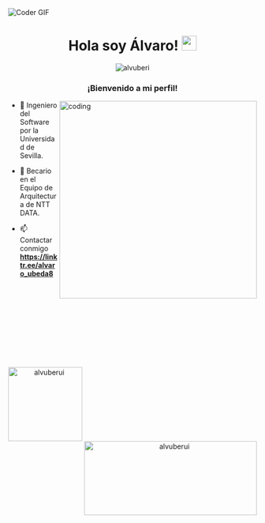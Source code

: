 <img align="center" alt="Coder GIF" src="https://indoanalytica.com/static/images/bannerr.gif" />
<h1 align="center">Hola soy Álvaro! <img src="https://media.giphy.com/media/hvRJCLFzcasrR4ia7z/giphy.gif" width="30px"/></h1>
<p align="center"> <img src="https://komarev.com/ghpvc/?username=josperrod9&label=Profile%20views&color=blueviolet&style=flat" alt="alvuberi" /> </p>
<h3 align="center">¡Bienvenido a mi perfil!</h3>
<img align="right" alt="coding" width="400" src="https://images.squarespace-cdn.com/content/v1/5769fc401b631bab1addb2ab/1541580611624-TE64QGKRJG8SWAIUS7NS/ke17ZwdGBToddI8pDm48kPoswlzjSVMM-SxOp7CV59BZw-zPPgdn4jUwVcJE1ZvWQUxwkmyExglNqGp0IvTJZamWLI2zvYWH8K3-s_4yszcp2ryTI0HqTOaaUohrI8PI6FXy8c9PWtBlqAVlUS5izpdcIXDZqDYvprRqZ29Pw0o/coding-freak.gif">



- 📍 Ingeniero del Software por la Universidad de Sevilla.

- 🌱 Becario en el Equipo de Arquitectura de NTT DATA.

- 📫 Contactar conmigo **https://linktr.ee/alvaro_ubeda8**

<br>
<br>
<br>
<br>
<br>
<br>
<br>
<br>
<br>

<div align="center">
<p><img align="left" src="https://github-readme-stats.vercel.app/api/top-langs?username=alvuberui&show_icons=true&locale=es&layout=compact" alt="alvuberui" height="150"/></p>
<p>&nbsp;<img align="right" src="https://github-readme-stats.vercel.app/api?username=alvuberui&show_icons=true&locale=es" alt="alvuberui" height="150" width="350"/></p>
</div>
